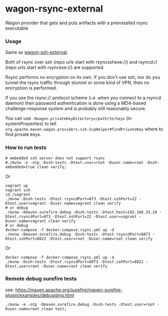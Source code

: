 # wagon-rsync-external
Wagon provider that gets and puts artifacts with a preinstalled rsync executable


### Usage

Same as [wagon-ssh-external](https://maven.apache.org/wagon/wagon-providers/wagon-ssh-external/).

Both of rsync over ssh (repo urls start with rsyncsshexe://) and rsyncd:// (repo urls start with rsyncexe://) are supported.


Rsync performs no encryption on its own. 
If you don't use ssh, nor do you tunnel the rsync traffic through stunnel or some kind of VPN, then no encryption is performed.


If you use the rsync:// protocol scheme (i.e. when you connect to a rsyncd daemon) then password authentication is done using a 
MD4-based challenge-response system and is probably still reasonably secure.


You can use `-Dwagon.privateKeyDirectory=/path/to/keys` (in systemProperties) to tell 
`org.apache.maven.wagon.providers.ssh.ScpHelper#findPrivateKey` where to find private keys.


### How to run tests

```shell script
# embedded ssh server does not support rsync
#./mvnw -e -ntp -Dssh-tests -Dtest.user=root -Duser.name=root -Dssh-embedded=true clean verify;
```

Or
```shell script
vagrant up
vagrant ssh
cd /vagrant
./mvnw -Dssh-tests -Dtest.rsyncdPort=873 -Dtest.sshPort=22 -Dtest.user=vagrant -Duser.name=vagrant clean verify
# or debug
./mvnw -Dmaven.surefire.debug -Dssh-tests -Dtest.host=192.168.33.20 -Dtest.rsyncdPort=873 -Dtest.sshPort=22 -Dtest.user=vagrant -Duser.name=vagrant clean verify
# or debug
docker-compose -f docker-compose_rsync.yml up -d
./mvnw -Dmaven.surefire.debug -Dssh-tests -Dtest.rsyncdPort=8873 -Dtest.sshPort=8022 -Dtest.user=root -Duser.name=root clean verify
```

Or
```shell script
docker-compose -f docker-compose_rsync.yml up -d
./mvnw -Dssh-tests -Dtest.rsyncdPort=8873 -Dtest.sshPort=8022 -Dtest.user=root -Duser.name=root clean verify
```


### Remote debug surefire tests

see: https://maven.apache.org/surefire/maven-surefire-plugin/examples/debugging.html

`./mvnw -e -ntp -Dmaven.surefire.debug -Dssh-tests -Dtest.user=root -Duser.name=root clean test;`
